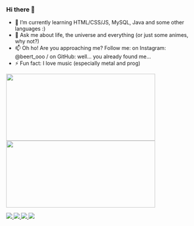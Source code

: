 ### Hi there 👋

<!--
**nascimentoadalberto/nascimentoadalberto** is a ✨ _special_ ✨ repository because its `README.md` (this file) appears on your GitHub profile.

Here are some ideas to get you started:
-->

- 🌱 I’m currently learning HTML/CSS/JS, MySQL, Java and some other languages :)
- 💬 Ask me about life, the universe and everything (or just some animes, why not?)
- 📫 Oh ho! Are you approaching me? Follow me: on Instagram: @beert_ooo / on GitHub: well... you already found me...
- ⚡ Fun fact: I love music (especially metal and prog)

<div>
  <a href="https://github.com/nascimentoadalberto">
  <img height="180em" width="400em" src="https://github-readme-stats.vercel.app/api?username=nascimentoadalberto&show_icons=true&theme=github_dark&include_all_commits=true&count_private=true"/>
  <img height="180em" width="400em" src="https://github-readme-stats.vercel.app/api/top-langs/?username=nascimentoadalberto&layout=compact&langs_count=7&theme=github_dark"/>
</div>

<img src="https://img.shields.io/badge/HTML5-E34F26?style=for-the-badge&logo=html5&logoColor=white"/> <img src="https://img.shields.io/badge/CSS3-1572B6?style=for-the-badge&logo=css3&logoColor=white"/> <img src="https://img.shields.io/badge/Javascript-323330?style=for-the-badge&logo=javascript&logoColor=F7DF1E"/> <img src="https://img.shields.io/badge/MySQL-00000F?style=for-the-badge&logo=mysql&logoColor=white"/>
